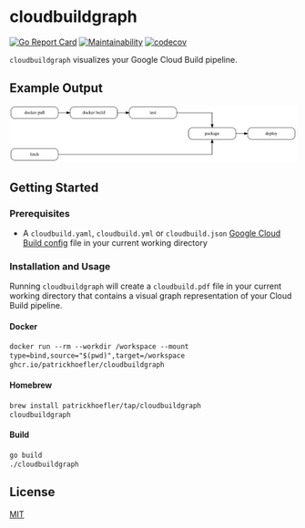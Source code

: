 # cloudbuildgraph

[![Go Report Card](https://goreportcard.com/badge/github.com/patrickhoefler/cloudbuildgraph)](https://goreportcard.com/report/github.com/patrickhoefler/cloudbuildgraph)
[![Maintainability](https://api.codeclimate.com/v1/badges/e6b4c7aef80d06332d19/maintainability)](https://codeclimate.com/github/patrickhoefler/cloudbuildgraph/maintainability)
[![codecov](https://codecov.io/gh/patrickhoefler/cloudbuildgraph/branch/main/graph/badge.svg)](https://codecov.io/gh/patrickhoefler/cloudbuildgraph)

`cloudbuildgraph` visualizes your Google Cloud Build pipeline.

## Example Output

![Example graph](example/cloudbuild.png)

## Getting Started

### Prerequisites

- A `cloudbuild.yaml`, `cloudbuild.yml` or `cloudbuild.json` [Google Cloud Build config](https://cloud.google.com/cloud-build/docs/build-config) file in your current working directory

### Installation and Usage

Running `cloudbuildgraph` will create a `cloudbuild.pdf` file in your current working directory that contains a visual graph representation of your Cloud Build pipeline.

#### Docker

```shell
docker run --rm --workdir /workspace --mount type=bind,source="$(pwd)",target=/workspace ghcr.io/patrickhoefler/cloudbuildgraph
```

#### Homebrew

```shell
brew install patrickhoefler/tap/cloudbuildgraph
cloudbuildgraph
```

#### Build

```shell
go build
./cloudbuildgraph
```

## License

[MIT](https://github.com/patrickhoefler/cloudbuildgraph/blob/main/LICENSE)
